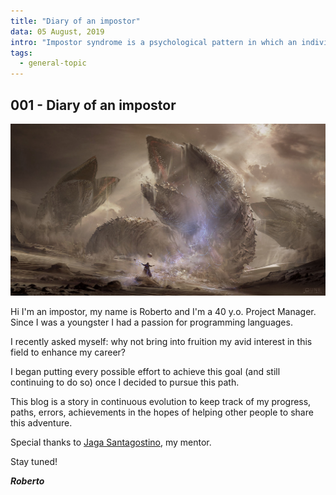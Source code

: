 ```yaml
---
title: "Diary of an impostor"
data: 05 August, 2019
intro: "Impostor syndrome is a psychological pattern in which an individual doubts their accomplishments despite external evidence of their competence"
tags:
  - general-topic
---
```


## 001 - Diary of an impostor

![dune](../001/dune.jpg)

Hi I'm an impostor, my name is Roberto and I'm a 40 y.o. Project Manager. Since I was a youngster I had a passion for programming languages.

I recently asked myself: why not bring into fruition my avid interest in this field to enhance my career?

I began putting every possible effort to achieve this goal (and still continuing to do so) once I decided to pursue this path.

This blog is a story in continuous evolution to keep track of my progress, paths, errors, achievements in the hopes of helping other people to share this adventure.

Special thanks to [Jaga Santagostino](https://jagasantagostino.com/), my mentor.

Stay tuned!

**_Roberto_**
